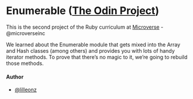 # Enumerable ([The Odin Project](https://www.theodinproject.com/courses/ruby-programming/lessons/advanced-building-blocks))

This is the second project of the Ruby curriculum at [Microverse](https://www.microverse.org/) - @microverseinc

We learned about the Enumerable module that gets mixed into the Array and Hash classes (among others) and provides you with lots of handy iterator methods. To prove that there’s no magic to it, we’re going to rebuild those methods.

#### Author

* [@lilleonz](https://github.com/lilleonz)
